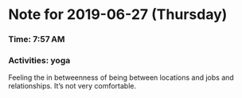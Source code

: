 # Note for 2019-06-27 (Thursday)
### Time: 7:57 AM
### Activities: yoga

Feeling the in betweenness of being between locations and jobs and relationships. It’s not very comfortable.
